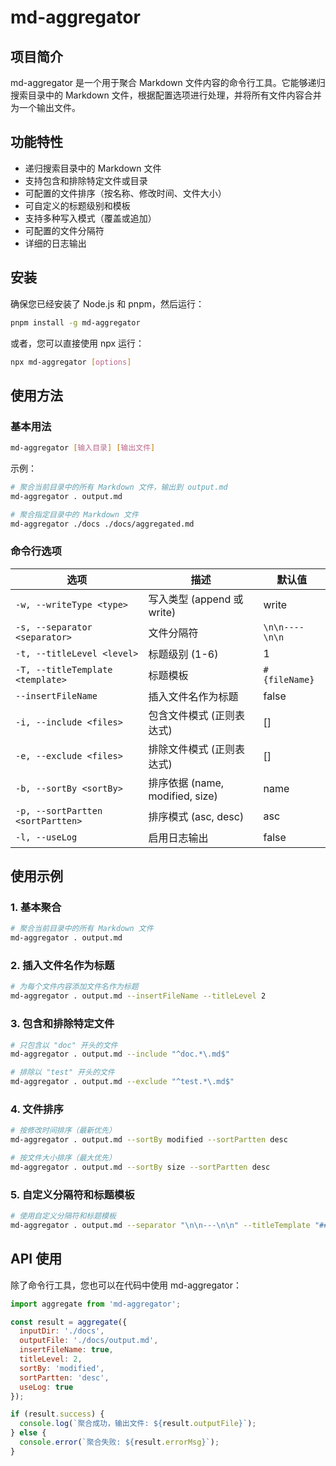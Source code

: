 # md-aggregator

## 项目简介

md-aggregator 是一个用于聚合 Markdown 文件内容的命令行工具。它能够递归搜索目录中的 Markdown 文件，根据配置选项进行处理，并将所有文件内容合并为一个输出文件。

## 功能特性

- 递归搜索目录中的 Markdown 文件
- 支持包含和排除特定文件或目录
- 可配置的文件排序（按名称、修改时间、文件大小）
- 可自定义的标题级别和模板
- 支持多种写入模式（覆盖或追加）
- 可配置的文件分隔符
- 详细的日志输出

## 安装

确保您已经安装了 Node.js 和 pnpm，然后运行：

```bash
pnpm install -g md-aggregator
```

或者，您可以直接使用 npx 运行：

```bash
npx md-aggregator [options]
```

## 使用方法

### 基本用法

```bash
md-aggregator [输入目录] [输出文件]
```

示例：

```bash
# 聚合当前目录中的所有 Markdown 文件，输出到 output.md
md-aggregator . output.md

# 聚合指定目录中的 Markdown 文件
md-aggregator ./docs ./docs/aggregated.md
```

### 命令行选项

| 选项 | 描述 | 默认值 |
|------|------|--------|
| `-w, --writeType <type>` | 写入类型 (append 或 write) | write |
| `-s, --separator <separator>` | 文件分隔符 | `\n\n----\n\n` |
| `-t, --titleLevel <level>` | 标题级别 (1-6) | 1 |
| `-T, --titleTemplate <template>` | 标题模板 | `# {fileName}` |
| `--insertFileName` | 插入文件名作为标题 | false |
| `-i, --include <files>` | 包含文件模式 (正则表达式) | [] |
| `-e, --exclude <files>` | 排除文件模式 (正则表达式) | [] |
| `-b, --sortBy <sortBy>` | 排序依据 (name, modified, size) | name |
| `-p, --sortPartten <sortPartten>` | 排序模式 (asc, desc) | asc |
| `-l, --useLog` | 启用日志输出 | false |

## 使用示例

### 1. 基本聚合

```bash
# 聚合当前目录中的所有 Markdown 文件
md-aggregator . output.md
```

### 2. 插入文件名作为标题

```bash
# 为每个文件内容添加文件名作为标题
md-aggregator . output.md --insertFileName --titleLevel 2
```

### 3. 包含和排除特定文件

```bash
# 只包含以 "doc" 开头的文件
md-aggregator . output.md --include "^doc.*\.md$"

# 排除以 "test" 开头的文件
md-aggregator . output.md --exclude "^test.*\.md$"
```

### 4. 文件排序

```bash
# 按修改时间排序（最新优先）
md-aggregator . output.md --sortBy modified --sortPartten desc

# 按文件大小排序（最大优先）
md-aggregator . output.md --sortBy size --sortPartten desc
```

### 5. 自定义分隔符和标题模板

```bash
# 使用自定义分隔符和标题模板
md-aggregator . output.md --separator "\n\n---\n\n" --titleTemplate "## {fileName} (文档)"
```

## API 使用

除了命令行工具，您也可以在代码中使用 md-aggregator：

```javascript
import aggregate from 'md-aggregator';

const result = aggregate({
  inputDir: './docs',
  outputFile: './docs/output.md',
  insertFileName: true,
  titleLevel: 2,
  sortBy: 'modified',
  sortPartten: 'desc',
  useLog: true
});

if (result.success) {
  console.log(`聚合成功，输出文件: ${result.outputFile}`);
} else {
  console.error(`聚合失败: ${result.errorMsg}`);
}
```

